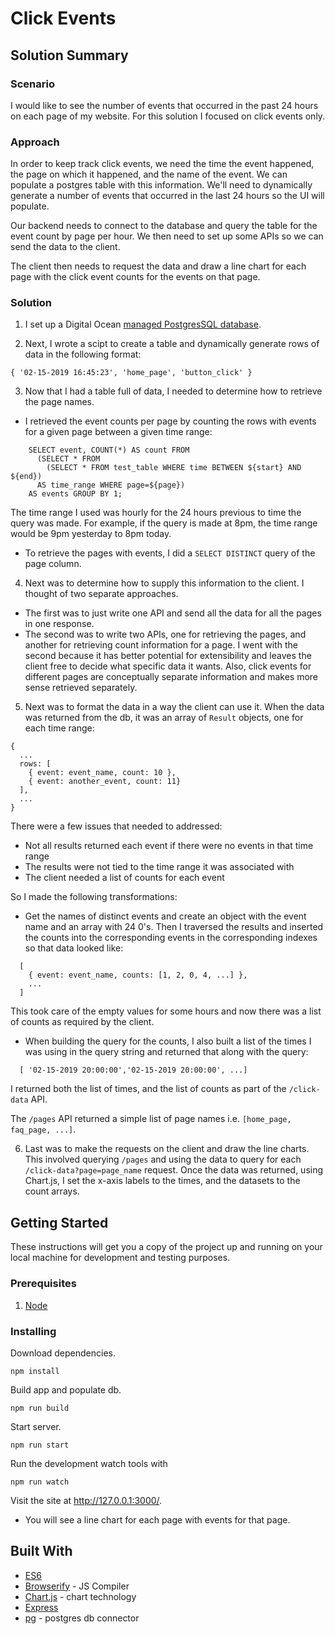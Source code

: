 # Click Events

## Solution Summary

### Scenario

I would like to see the number of events that occurred in the past 24 hours on each page of my website. For this solution I focused on click events only.

### Approach

In order to keep track click events, we need the time the event happened, the page on which it happened, and the name of the event. We can populate a postgres table with this information. We'll need to dynamically generate a number of events that occurred in the last 24 hours so the UI will populate.

Our backend needs to connect to the database and query the table for the event count by page per hour. We then need to set up some APIs so we can send the data to the client.

The client then needs to request the data and draw a line chart for each page with the click event counts for the events on that page.

### Solution

1. I set up a Digital Ocean [managed PostgresSQL database](https://www.digitalocean.com/docs/databases/overview/).

2. Next, I wrote a scipt to create a table and dynamically generate rows of data in the following format:

```
{ '02-15-2019 16:45:23', 'home_page', 'button_click' } 
```

3. Now that I had a table full of data, I needed to determine how to retrieve the page names.
  * I retrieved the event counts per page by counting the rows with events for a given page between a given time range:
  ```
      SELECT event, COUNT(*) AS count FROM
        (SELECT * FROM 
          (SELECT * FROM test_table WHERE time BETWEEN ${start} AND ${end})  
        AS time_range WHERE page=${page})
      AS events GROUP BY 1;
  ```
  The time range I used was hourly for the 24 hours previous to time the query was made. For example, if the query is made at 8pm, the time range would be 9pm yesterday to 8pm today.
  * To retrieve the pages with events, I did a `SELECT DISTINCT` query of the page column.

4. Next was to determine how to supply this information to the client. I thought of two separate approaches. 
  * The first was to just write one API and send all the data for all the pages in one response. 
  * The second was to write two APIs, one for retrieving the pages, and another for retrieving count information for a page. 
  I went with the second because it has better potential for extensibility and leaves the client free to decide what specific data it wants. Also, click events for different pages are conceptually separate information and makes more sense retrieved separately.

5. Next was to format the data in a way the client can use it. When the data was returned from the db, it was an array of `Result` objects, one for each time range:

  ``` 
  {
    ...
    rows: [
      { event: event_name, count: 10 },
      { event: another_event, count: 11}
    ],
    ...
  }
  ```

  There were a few issues that needed to addressed:
  * Not all results returned each event if there were no events in that time range
  * The results were not tied to the time range it was associated with
  * The client needed a list of counts for each event

  So I made the following transformations:
  * Get the names of distinct events and create an object with the event name and an array with 24 0's. Then I traversed the results and inserted the counts into the corresponding events in the corresponding indexes so that data looked like:
  ```
    [
      { event: event_name, counts: [1, 2, 0, 4, ...] },
      ...
    ]
  ```
  This took care of the empty values for some hours and now there was a list of counts as required by the client.
  * When building the query for the counts, I also built a list of the times I was using in the query string and returned that along with the query:
  ```
    [ '02-15-2019 20:00:00','02-15-2019 20:00:00', ...]
  ```
  I returned both the list of times, and the list of counts as part of the `/click-data` API.

  The `/pages` API returned a simple list of page names i.e. `[home_page, faq_page, ...]`.

6. Last was to make the requests on the client and draw the line charts. This involved querying `/pages` and using the data to query for each `/click-data?page=page_name` request. Once the data was returned, using Chart.js, I set the x-axis labels to the times, and the datasets to the count arrays.

## Getting Started

These instructions will get you a copy of the project up and running on your local machine for development and testing purposes.

### Prerequisites

1. [Node](https://nodejs.org/en/download/)

### Installing

Download dependencies.

```
npm install
```

Build app and populate db.

```
npm run build
```

Start server.
```
npm run start
```

Run the development watch tools with
```
npm run watch
```

Visit the site at http://127.0.0.1:3000/.

* You will see a line chart for each page with events for that page.


## Built With

* [ES6](https://github.com/lukehoban/es6features)
* [Browserify](http://browserify.org/) - JS Compiler
* [Chart.js](https://www.chartjs.org/) - chart technology
* [Express](https://expressjs.com/)
* [pg](https://github.com/brianc/node-postgres) - postgres db connector